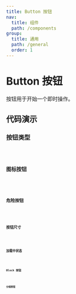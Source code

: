 ```yaml
---
title: Button 按钮
nav:
  title: 组件
  path: /components
group:
  title: 通用
  path: /general
  order: 1
---
```


# Button 按钮

按钮用于开始一个即时操作。

## 代码演示

### 按钮类型

<code src="./demo/demo01.tsx" />

### 图标按钮

<code src="./demo/demo02.tsx" />

### 危险按钮

<code src="./demo/demo03.tsx" />

### 按钮尺寸

<code src="./demo/demo04.tsx" />

### 加载中状态

<code src="./demo/demo05.tsx" />

### Block 按钮

<code src="./demo/demo06.tsx" />

### 分组按钮

<code src="./demo/demo07.tsx" />
